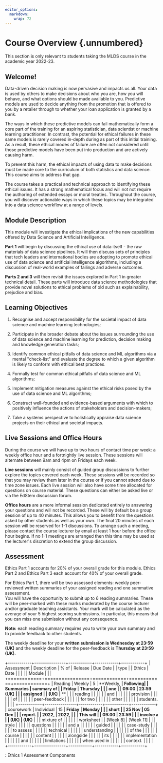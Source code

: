 ```yaml
---
editor_options:
  markdown:
    wrap: 72
---
```


# Course Overview {.unnumbered}

This section is only relevant to students taking the MLDS course in the
academic year 2022-23.

## Welcome!

Data-driven decision making is now pervasive and impacts us all. Your
data is used by others to make decisions about who you are, how you will
behave, and what options should be made available to you. Predictive
models are used to decide anything from the promotion that is offered to
you by a retailer through to whether your loan application is granted by
a bank.

The ways in which these predictive models can fail mathematically form a
core part of the training for an aspiring statistician, data scientist
or machine learning practitioner. In contrast, the potential for ethical
failures in these same models is rarely covered in-depth during as part
of this initial training. As a result, these ethical modes of failure
are often not considered until those predictive models have been put
into production and are actively causing harm.

To prevent this harm, the ethical impacts of using data to make
decisions must be made core to the curriculum of both statistics and
data science. This course aims to address that gap.

The course takes a practical and technical approach to identifying these
ethical issues. It has a strong mathematical focus and will not not
require the authoring of extended essays or moral treaties. Throughout
the course, you will discover actionable ways in which these topics may
be integrated into a data science workflow at a range of levels.

## Module Description

This module will investigate the ethical implications of the new
capabilities offered by Data Science and Artificial Intelligence.

**Part 1** will begin by discussing the ethical use of data itself - the
raw materials of data science pipelines. It will then discuss sets of
principles that tech leaders and international bodies are adopting to
promote ethical use of data science and artificial intelligence
algorithms, including a discussion of real-world examples of failings
and adverse outcomes.

**Parts 2 and 3** will then revisit the issues explored in Part 1 in
greater technical detail. These parts will introduce data science
methodologies that provide novel solutions to ethical problems of old
such as explainability, prejudice and bias.

## Learning Objectives

1.  Recognise and accept responsibility for the societal impact of data
    science and machine learning technologies;

2.  Participate in the broader debate about the issues surrounding the
    use of data science and machine learning for prediction, decision
    making and knowledge generation tasks;

3.  Identify common ethical pitfalls of data science and ML algorithms
    via a mental "check-list" and evaluate the degree to which a given
    algorithm is likely to conform with ethical best practices.

4.  Formally test for common ethical pitfalls of data science and ML
    algorithms;

5.  Implement mitigation measures against the ethical risks posed by the
    use of data science and ML algorithms;

6.  Construct well-founded and evidence-based arguments with which to
    positively influence the actions of stakeholders and
    decision-makers;

7.  Take a systems perspective to holistically appraise data science
    projects on their ethical and societal impacts.

## Live Sessions and Office Hours

During the course we will have up to two hours of contact time per week:
a weekly office hour and a fortnightly live session. These sessions will
alternate between 9am and 4pm on Fridays each week.

**Live sessions** will mainly consist of guided group discussions to
further explore the topics covered each week. These sessions will be
recorded so that you may review them later in the course or if you
cannot attend due to time zone issues. Each live session will also have
some time allocated for questions on course material. These questions
can either be asked live or via the EdStem discussion forum.

**Office hours** are a more informal session dedicated entirely to
answering your questions and will not be recorded. These will by default
be a group session of up to 40 minutes. This allows you to benefit from
the questions asked by other students as well as your own. The final 20
minutes of each session will be reserved for 1-1 discussions. To arrange
such a meeting, please contact the course lecturer by email at least 1
hour before the office hour begins. If no 1-1 meetings are arranged then
this time may be used at the lecturer's discretion to extend the group
discussion.

## Assessment

Ethics Part 1 accounts for 20% of your overall grade for this module.
Ethics Part 2 and Ethics Part 3 each account for 40% of your overall
grade.

For Ethics Part 1, there will be two assessed elements: weekly
peer-reviewed written summaries of your assigned reading and one
summative assessment.\
You will have the opportunity to submit up to 6 reading summaries. These
will be peer-marked with these marks moderated by the course lecturer
and/or graduate teaching assistants. Your mark will be calculated as the
average of your 5 highest scoring submissions. In particular, this means
that you can miss one submission without any consequence.

**Note:** each reading summary requires you to write your own summary
and to provide feedback to other students.

The weekly deadline for your **written submission is Wednesday at 23:59
(UK)** and the weekly deadline for the peer-feedback is **Thursday at
23:59 (UK)**.

+------------+----------------+------------+------------+------------+
| Assessment | Description    | \% of      | Release    | Due Date   |
| type       |                | Ethics     | Date       |            |
|            |                | Module     |            |            |
+============+================+============+============+============+
| Reading    | Weekly         | 5          | **Weekly,  | **Following|
| Summaries  | summary of     |            | Friday     | Thursday   |
|            | one            |            | 09:00      | 23:59 (UK) |
|            | assigned       |            | (UK)**     | **         |
|            | reading        |            |            |            |
|            | and            |            |            |            |
|            | provision      |            |            |            |
|            | of             |            |            |            |
|            | peer-feedback  |            |            |            |
|            | for two        |            |            |            |
|            | other          |            |            |            |
|            | students.      |            |            |            |
+------------+----------------+------------+------------+------------+
| coursework | Individual     | 15         | **Friday   | **Monday   |
|            | short          |            | 25 Nov     | 05 Dec     |
|            | report.        |            | 2022,      | 2022,      |
|            | This will      |            | 09:00      | 23:59      |
|            | involve a      |            | (UK)**     | (UK)**     |
|            | mixture of     |            |            |            |
|            | worksheet      |            | [Week 8]   | [Week 11]  |
|            | style          |            |            |            |
|            | questions      |            |            |            |
|            | and a          |            |            |            |
|            | guided         |            |            |            |
|            | case-study     |            |            |            |
|            | to assess      |            |            |            |
|            | technical      |            |            |            |
|            | understanding  |            |            |            |
|            | of the         |            |            |            |
|            | course         |            |            |            |
|            | content        |            |            |            |
|            | alongside      |            |            |            |
|            | its            |            |            |            |
|            | implementation |            |            |            |
|            | and            |            |            |            |
|            | limitations    |            |            |            |
|            | when used in   |            |            |            |
|            | context.       |            |            |            |
+------------+----------------+------------+------------+------------+

: Ethics 1 Assessment Components
